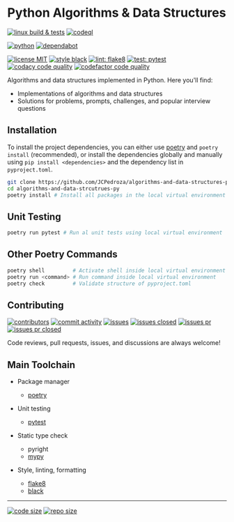 # Python Algorithms & Data Structures

[![linux build & tests][13]][14]
[![codeql][15]][16]

[![python][19]][20]
[![dependabot][21]][22]

[![license MIT][9]][10]
[![style black][11]][12]
[![lint: flake8][1]][2]
[![test: pytest][3]][4]
[![codacy code quality][5]][6]
[![codefactor code quality][7]][8]

Algorithms and data structures implemented in Python. Here you'll find:

- Implementations of algorithms and data structures
- Solutions for problems, prompts, challenges, and popular interview questions

## Installation

To install the project dependencies, you can either use [poetry][80] and
`poetry install` (recommended), or install the dependencies globally and manually using
`pip install <dependencies>` and the dependency list in `pyproject.toml`.

```bash
git clone https://github.com/JCPedroza/algorithms-and-data-structures-py.git
cd algorithms-and-data-strcutrues-py
poetry install # Install all packages in the local virtual environment
```

## Unit Testing

```bash
poetry run pytest # Run al unit tests using local virtual environment
```

## Other Poetry Commands

```bash
poetry shell         # Activate shell inside local virtual environment
poetry run <command> # Run command inside local virtual environment
poetry check         # Validate structure of pyproject.toml
```

## Contributing

[![contributors][25]][26]
[![commit activity][27]][28]
[![issues][29]][30]
[![issues closed][31]][32]
[![issues pr][33]][34]
[![issues pr closed][35]][36]

Code reviews, pull requests, issues, and discussions are always welcome!

## Main Toolchain

- Package manager
  - [poetry][80]

- Unit testing
  - [pytest][81]

- Static type check
  - pyright
  - [mypy][82]

- Style, linting, formatting
  - [flake8][83]
  - [black][85]

---

[![code size][53]][54]
[![repo size][55]][56]

[1]: https://img.shields.io/badge/lint-flake8-blue.svg
[2]: http://flake8.pycqa.org/
[3]: https://img.shields.io/badge/test-pytest-blue.svg
[4]: https://docs.pytest.org/
[5]: https://app.codacy.com/project/badge/Grade/7ffcb99f0c674b2abab6c7ed4915a280
[6]: https://www.codacy.com/gh/JCPedroza/algorithms-and-data-structures-py/dashboard?utm_source=github.com&amp;utm_medium=referral&amp;utm_content=JCPedroza/algorithms-and-data-structures-py&amp;utm_campaign=Badge_Grade
[7]: https://www.codefactor.io/repository/github/jcpedroza/algorithms-and-data-structures-py/badge
[8]: https://www.codefactor.io/repository/github/jcpedroza/algorithms-and-data-structures-py
[9]: https://badgen.net/github/license/JCPedroza/algorithms-and-data-structures-py
[10]: https://opensource.org/licenses/MIT
[11]: https://img.shields.io/badge/code%20style-black-000000.svg
[12]: https://github.com/psf/black
[13]: https://github.com/JCPedroza/algorithms-and-data-structures-py/actions/workflows/linux.yml/badge.svg
[14]: https://github.com/JCPedroza/algorithms-and-data-structures-py/actions/workflows/linux.yml
[15]: https://github.com/JCPedroza/algorithms-and-data-structures-py/actions/workflows/codeql.yml/badge.svg
[16]: https://github.com/JCPedroza/algorithms-and-data-structures-py/actions/workflows/codeql.yml

[19]: https://img.shields.io/badge/python-3670A0?style=for-the-badge&logo=python&logoColor=ffdd54
[20]: https://github.com/python/cpython
[21]: https://img.shields.io/badge/dependabot-025E8C?style=for-the-badge&logo=dependabot&logoColor=white
[22]: https://github.com/JCPedroza/algorithms-and-data-structures-py/blob/main/.github/dependabot.yml

[25]: https://img.shields.io/github/contributors/JCPedroza/algorithms-and-data-structures-py
[26]: https://github.com/JCPedroza/algorithms-and-data-structures-py/graphs/contributors
[27]: https://img.shields.io/github/commit-activity/m/JCPedroza/algorithms-and-data-structures-py
[28]: https://github.com/JCPedroza/algorithms-and-data-structures-py/graphs/commit-activity
[29]: https://img.shields.io/github/issues-raw/JCPedroza/algorithms-and-data-structures-py
[30]: https://github.com/JCPedroza/algorithms-and-data-structures-py/issues
[31]: https://img.shields.io/github/issues-closed-raw/JCPedroza/algorithms-and-data-structures-py
[32]: https://github.com/JCPedroza/algorithms-and-data-structures-py/issues
[33]: https://img.shields.io/github/issues-pr-raw/JCPedroza/algorithms-and-data-structures-py
[34]: https://github.com/JCPedroza/algorithms-and-data-structures-py/pulls
[35]: https://img.shields.io/github/issues-pr-closed-raw/JCPedroza/algorithms-and-data-structures-py
[36]: https://github.com/JCPedroza/algorithms-and-data-structures-py/pulls

[51]: https://img.shields.io/tokei/lines/github/jcpedroza/algorithms-and-data-structures-py
[52]: https://img.shields.io/tokei/lines/github/jcpedroza/algorithms-and-data-structures-py
[53]: https://img.shields.io/github/languages/code-size/jcpedroza/algorithms-and-data-structures-py
[54]: https://img.shields.io/github/languages/code-size/jcpedroza/algorithms-and-data-structures-py
[55]: https://img.shields.io/github/repo-size/jcpedroza/algorithms-and-data-structures-py
[56]: https://img.shields.io/github/repo-size/jcpedroza/algorithms-and-data-structures-py

[80]: https://python-poetry.org/
[81]: https://docs.pytest.org
[82]: http://mypy-lang.org/
[83]: https://flake8.pycqa.org/
[84]: https://prospector.landscape.io/en/master/
[85]: https://black.readthedocs.io/en/stable/the_black_code_style/index.html

[101]: https://github.com/JCPedroza/algorithms-and-data-structures-js
[102]: https://github.com/JCPedroza/algorithms-and-data-structures-ocaml
[103]: https://github.com/JCPedroza/algorithms-and-data-structures-hs
[104]: https://github.com/JCPedroza/algorithms-and-data-structures-sml
